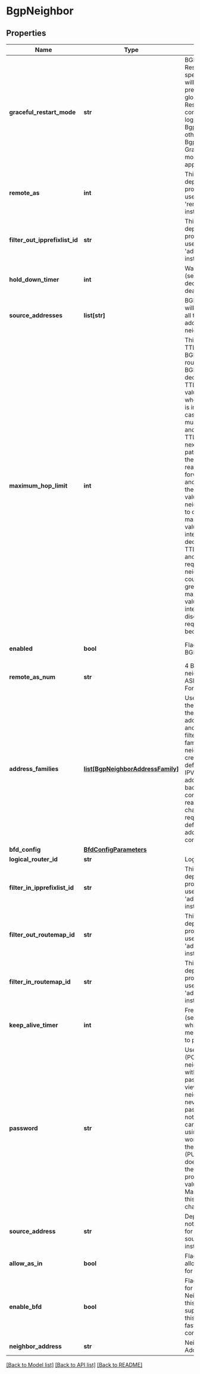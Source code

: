 # BgpNeighbor

## Properties
Name | Type | Description | Notes
------------ | ------------- | ------------- | -------------
**graceful_restart_mode** | **str** | BGP Graceful Restart mode. If specified, then it will take precedence over global Graceful Restart mode configured in logical router BgpConfig otherwise BgpConfig level Graceful Restart mode will be applicable for peer.  | [optional] 
**remote_as** | **int** | This is a deprecated property, Please use &#x27;remote_as_num&#x27; instead. | [optional] 
**filter_out_ipprefixlist_id** | **str** | This is a deprecated property, Please use &#x27;address_family&#x27; instead. | [optional] 
**hold_down_timer** | **int** | Wait period (seconds) before declaring peer dead | [optional] [default to 180]
**source_addresses** | **list[str]** | BGP neighborship will be formed from all these source addresses to this neighbour. | [optional] 
**maximum_hop_limit** | **int** | This value is set on TTL(time to live) of BGP header. When router receives the BGP packet, it decrements the TTL. The default value of TTL is one when BPG request is initiated.So in the case of a BGP peer multiple hops away and and value of TTL is one, then  next router in the path will decrement the TTL to 0, realize it cant forward the packet and will drop it. If the hop count value to reach neighbor is equal to or less than the maximum_hop_limit value then intermediate router decrements the TTL count by one and forwards the request to BGP neighour. If the hop count value is greater than the maximum_hop_limit value then intermediate router discards the request when TTL becomes 0.  | [optional] [default to 1]
**enabled** | **bool** | Flag to enable this BGP Neighbor | [optional] [default to True]
**remote_as_num** | **str** | 4 Byte ASN of the neighbor in ASPLAIN/ASDOT Format | [optional] 
**address_families** | [**list[BgpNeighborAddressFamily]**](BgpNeighborAddressFamily.md) | User can enable the neighbor for the specific address families and also define filters per address family. When the neighbor is created, it is default enabled for IPV4_UNICAST address family for backward compatibility reasons. User can change that if required, by defining the address family configuration.  | [optional] 
**bfd_config** | [**BfdConfigParameters**](BfdConfigParameters.md) |  | [optional] 
**logical_router_id** | **str** | Logical router id | [optional] 
**filter_in_ipprefixlist_id** | **str** | This is a deprecated property, Please  use &#x27;address_family&#x27; instead. | [optional] 
**filter_out_routemap_id** | **str** | This is a deprecated property, Please use &#x27;address_family&#x27; instead. | [optional] 
**filter_in_routemap_id** | **str** | This is a deprecated property, Please use &#x27;address_family&#x27; instead. | [optional] 
**keep_alive_timer** | **int** | Frequency (seconds) with which keep alive messages are sent to peers | [optional] [default to 60]
**password** | **str** | User can create (POST) the neighbor with or without the password. The view (GET) on the neighbor, would never reveal if the password is set or not. The password can be set later using edit neighbor workFlow (PUT) On the edit neighbor (PUT), if the user does not specify the password property, the older value is retained. Maximum length of this field is 20 characters.  | [optional] 
**source_address** | **str** | Deprecated - do not provide a value for this field. Use source_addresses instead. | [optional] 
**allow_as_in** | **bool** | Flag to enable allowas_in option for BGP neighbor | [optional] [default to False]
**enable_bfd** | **bool** | Flag to enable BFD for this BGP Neighbor. Enable this if the neighbor supports BFD as this will lead to faster convergence. | [optional] [default to False]
**neighbor_address** | **str** | Neighbor IP Address | 

[[Back to Model list]](../README.md#documentation-for-models) [[Back to API list]](../README.md#documentation-for-api-endpoints) [[Back to README]](../README.md)


